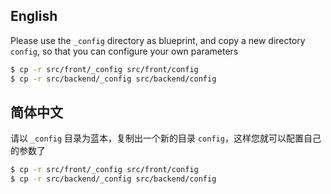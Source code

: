 ## English

Please use the `_config` directory as blueprint, and copy a new directory `config`, so that you can configure your own parameters

```bash
$ cp -r src/front/_config src/front/config
$ cp -r src/backend/_config src/backend/config
```

## 简体中文

请以 `_config` 目录为蓝本，复制出一个新的目录 `config`，这样您就可以配置自己的参数了

```bash
$ cp -r src/front/_config src/front/config
$ cp -r src/backend/_config src/backend/config
```
